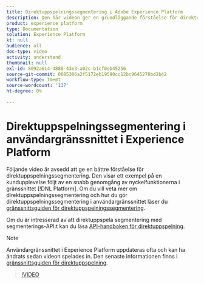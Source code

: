```yaml
---
title: Direktuppspelningssegmentering i Adobe Experience Platform
description: Den här videon ger en grundläggande förståelse för direktuppspelningssegmentering inom Adobe Experience Platform och visar hur man gör direktuppspelningssegmentering med hjälp av användargränssnittet för plattformen.
product: experience platform
type: Documentation
solution: Experience Platform
kt: null
audience: all
doc-type: video
activity: understand
thumbnail: null
exl-id: 8092a614-4888-43e3-a02c-b1cf0eb45256
source-git-commit: 0085306a2f5172eb19590cc12bc9645278bd2b42
workflow-type: tm+mt
source-wordcount: '137'
ht-degree: 0%

---
```


# Direktuppspelningssegmentering i användargränssnittet i Experience Platform

Följande video är avsedd att ge en bättre förståelse för direktuppspelningssegmentering. Den visar ett exempel på en kundupplevelse följt av en snabb genomgång av nyckelfunktionerna i gränssnittet [!DNL Platform]. Om du vill veta mer om direktuppspelningssegmentering och hur du gör direktuppspelningssegmentering i användargränssnittet läser du [gränssnittsguiden för direktuppspelningssegmentering](../ui/streaming-segmentation.md).

Om du är intresserad av att direktuppspela segmentering med segmenterings-API:t kan du läsa [API-handboken för direktuppspelning](../api/streaming-segmentation.md).

>[!NOTE]
>
>Användargränssnittet i Experience Platform uppdateras ofta och kan ha ändrats sedan videon spelades in. Den senaste informationen finns i [gränssnittsguiden för direktuppspelning](../ui/streaming-segmentation.md).

>[!VIDEO](https://video.tv.adobe.com/v/36184?quality=12&learn=on)
